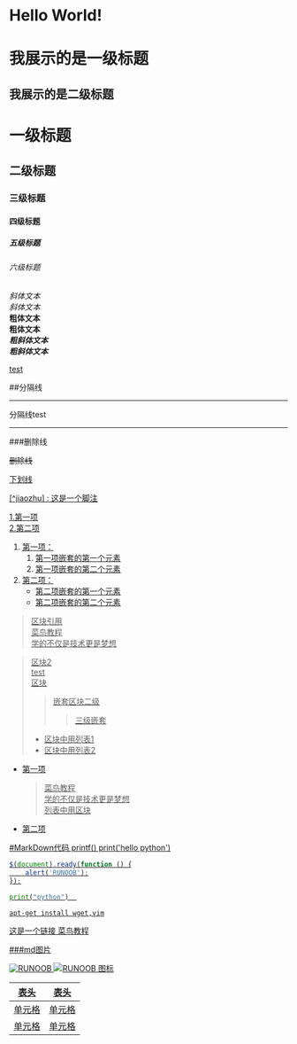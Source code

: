 # Hello World! 
我展示的是一级标题
=================

我展示的是二级标题
-----------------

# 一级标题
## 二级标题
### 三级标题
#### 四级标题
##### 五级标题
###### 六级标题

*斜体文本*  
_斜体文本_  
**粗体文本**  
__粗体文本__  
***粗斜体文本***  
___粗斜体文本___  

[test](https://www.baidu.com)

##分隔线    

---

分隔线test

---

###删除线

~~删除线~~

<u>下划线<u>


[^jiaozhu] : 这是一个脚注

[^RUNOOB]:菜鸟教程 -- 学的不仅是技术，更是梦想！！！

1.第一项  
2.第二项

1. 第一项：
    1. 第一项嵌套的第一个元素
    2. 第一项嵌套的第二个元素
2. 第二项：
    - 第二项嵌套的第一个元素
    - 第二项嵌套的第二个元素
    
> 区块引用  
> 菜鸟教程  
> 学的不仅是技术更是梦想  


> 区块2  
> test  
> 区块
> >嵌套区块二级
> >
> >>三级嵌套  
> - 区块中用列表1
> - 区块中用列表2


* 第一项
    > 菜鸟教程  
    > 学的不仅是技术更是梦想  
    > 列表中用区块  
* 第二项

#MarkDown代码
    printf() 
    print('hello python')
    

```javascript
$(document).ready(function () {
    alert('RUNOOB');
});
```

```python
print("python")  
```

```shell script
apt-get install wget,vim
```

这是一个链接 [菜鸟教程](https://www.runoob.com)

###md图片

![RUNOOB](http://static.runoob.com/images/runoob-logo.png "RUNOOB")
![RUNOOB 图标](http://static.runoob.com/images/runoob-logo.png "RUNOOB")

|  表头   | 表头  |
|  ----  | ----  |
| 单元格  | 单元格 |
| 单元格  | 单元格 |







